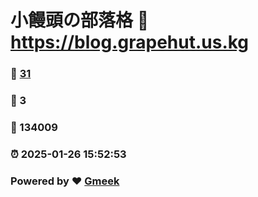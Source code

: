 # 小饅頭の部落格 :link: https://blog.grapehut.us.kg 
### :page_facing_up: [31](https://blog.grapehut.us.kg/tag.html) 
### :speech_balloon: 3 
### :hibiscus: 134009 
### :alarm_clock: 2025-01-26 15:52:53 
### Powered by :heart: [Gmeek](https://github.com/Meekdai/Gmeek)
